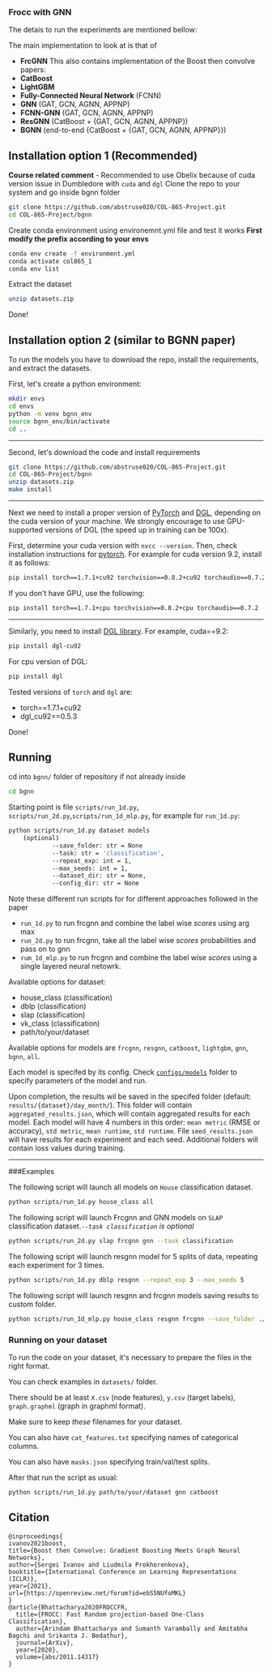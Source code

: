 
### Frocc with GNN
The detais to run the experiments are mentioned bellow:

The main implementation to look at is that of 
* **FrcGNN**
This also contains implementation of the Boost then convolve papers: 
* **CatBoost**
* **LightGBM**
* **Fully-Connected Neural Network** (FCNN)
* **GNN** (GAT, GCN, AGNN, APPNP)
* **FCNN-GNN** (GAT, GCN, AGNN, APPNP)
* **ResGNN** (CatBoost + {GAT, GCN, AGNN, APPNP})
* **BGNN** (end-to-end {CatBoost + {GAT, GCN, AGNN, APPNP}})

## Installation option 1 (Recommended)
**Course related comment** - Recommended to use Obelix because of cuda version issue in Dumbledore with `cuda` and `dgl`
Clone the repo to your system and go inside bgnn folder
```bash
git clone https://github.com/abstruse020/COL-865-Project.git
cd COL-865-Project/bgnn
```
Create conda environment using environemnt.yml file and test it works
**First modify the prefix according to your envs**
```bash
conda env create -f environment.yml
conda activate col865_1
conda env list
```
Extract the dataset
```bash
unzip datasets.zip
```
Done!

## Installation option 2 (similar to BGNN paper)
To run the models you have to download the repo, install the requirements, and extract the datasets.

First, let's create a python environment:
```bash
mkdir envs
cd envs
python -m venv bgnn_env
source bgnn_env/bin/activate
cd ..
```
---
Second, let's download the code and install requirements
```bash
git clone https://github.com/abstruse020/COL-865-Project.git
cd COL-865-Project/bgnn
unzip datasets.zip
make install
```
---
Next we need to install a proper version of [PyTorch](https://pytorch.org/) and [DGL](https://www.dgl.ai/), depending on the cuda version of your machine.
We strongly encourage to use GPU-supported versions of DGL (the speed up in training can be 100x).

First, determine your cuda version with `nvcc --version`. 
Then, check installation instructions for [pytorch](https://pytorch.org/get-started/locally/).
For example for cuda version 9.2, install it as follows:
```bash
pip install torch==1.7.1+cu92 torchvision==0.8.2+cu92 torchaudio==0.7.2 -f https://download.pytorch.org/whl/torch_stable.html
```

If you don't have GPU, use the following: 
```bash
pip install torch==1.7.1+cpu torchvision==0.8.2+cpu torchaudio==0.7.2 -f https://download.pytorch.org/whl/torch_stable.html
```
---
Similarly, you need to install [DGL library](https://docs.dgl.ai/en/0.4.x/install/). 
For example, cuda==9.2:

```bash
pip install dgl-cu92
```

For cpu version of DGL: 
```bash
pip install dgl
```

Tested versions of `torch` and `dgl` are:
* torch==1.7.1+cu92
* dgl_cu92==0.5.3

Done!

## Running
cd into `bgnn/` folder of repository if not already inside
```bash
cd bgnn
```
Starting point is file `scripts/run_1d.py`, `scripts/run_2d.py`,`scripts/run_1d_mlp.py`, for example for `run_1d.py`:
```bash
python scripts/run_1d.py dataset models 
    (optional) 
            --save_folder: str = None
            --task: str = 'classification',
            --repeat_exp: int = 1,
            --max_seeds: int = 1,
            --dataset_dir: str = None,
            --config_dir: str = None
```
Note these different run scripts for for different approaches followed in the paper
* `run_1d.py` to run frcgnn and combine the label wise *scores* using arg max
* `run_2d.py` to run frcgnn, take all the label wise *scores* probabilities and pass on to gnn
* `rum_1d_mlp.py` to run frcgnn and combine the label wise *scores* using a single layered neural netowrk.
 
Available options for dataset: 
<!-- * house (regression)
* county (regression)
* vk (regression)
* wiki (regression)
* avazu (regression) -->
* house_class (classification)
* dblp (classification)
* slap (classification)
* vk_class (classification)
* path/to/your/dataset
    
Available options for models are `frcgnn`, `resgnn`, `catboost`, `lightgbm`, `gnn`, `bgnn`, `all`.

Each model is specifed by its config. Check [`configs/models`](https://github.com/abstruse020/COL-865-Project/tree/main/bgnn/configs/model) folder to specify parameters of the model and run.

Upon completion, the results wil be saved in the specifed folder (default: `results/{dataset}/day_month/`).
This folder will contain `aggregated_results.json`, which will contain aggregated results for each model.
Each model will have 4 numbers in this order: `mean metric` (RMSE or accuracy), `std metric`, `mean runtime`, `std runtime`.
File `seed_results.json` will have results for each experiment and each seed. 
Additional folders will contain loss values during training. 

---

###Examples

The following script will launch all models on `House` classification dataset.  
```bash
python scripts/run_1d.py house_class all
```

The following script will launch Frcgnn and GNN models on `SLAP` classification dataset.*`--task classification` is optional*
```bash
python scripts/run_2d.py slap frcgnn gnn --task classification
```

The following script will launch resgnn model for 5 splits of data, repeating each experiment for 3 times.  
```bash
python scripts/run_1d.py dblp resgnn --repeat_exp 3 --max_seeds 5
```

The following script will launch resgnn and frcgnn models saving results to custom folder.  
```bash
python scripts/run_1d_mlp.py house_class resgnn frcgnn --save_folder ./house_class_resgnn_frcgnn
```

### Running on your dataset
To run the code on your dataset, it's necessary to prepare the files in the right format. 

You can check examples in `datasets/` folder. 

There should be at least `X.csv` (node features), `y.csv` (target labels), `graph.graphml` (graph in graphml format).

Make sure to keep _these_ filenames for your dataset.

You can also have `cat_features.txt` specifying names of categorical columns.

You can also have `masks.json` specifying train/val/test splits. 

After that run the script as usual: 
```bash
python scripts/run_1d.py path/to/your/dataset gnn catboost 
```

## Citation
```
@inproceedings{
ivanov2021boost,
title={Boost then Convolve: Gradient Boosting Meets Graph Neural Networks},
author={Sergei Ivanov and Liudmila Prokhorenkova},
booktitle={International Conference on Learning Representations (ICLR)},
year={2021},
url={https://openreview.net/forum?id=ebS5NUfoMKL}
}
@article{Bhattacharya2020FROCCFR,
  title={FROCC: Fast Random projection-based One-Class Classification},
  author={Arindam Bhattacharya and Sumanth Varambally and Amitabha Bagchi and Srikanta J. Bedathur},
  journal={ArXiv},
  year={2020},
  volume={abs/2011.14317}
}
```

